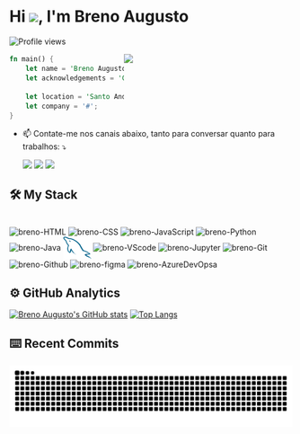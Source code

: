 <h1 align="left">Hi <img src="https://raw.githubusercontent.com/kaueMarques/kaueMarques/master/hi.gif" height="30px">, I'm Breno Augusto</h1>
<p align="left"> <img src="https://komarev.com/ghpvc/?username=BrenoAugustoOG&color=blue" alt="Profile views" /> </p>
<img align="right" width="300" src="https://media.tenor.com/pT_eK7L76OEAAAAC/coding-computer-coding.gif" />

```rust
fn main() {
    let name = 'Breno Augusto';
    let acknowledgements = 'Computer Science Student at Mauá Institute of Technology';

    let location = 'Santo André, São Paulo, Brazil';
    let company = '#';
}

```
- 📫 Contate-me nos canais abaixo, tanto para conversar quanto para trabalhos: ⤵️

    <div>
      <a href="https://www.instagram.com/_brenoaugustoo/" target="_blank"><img src="https://img.shields.io/badge/-Instagram-%23E4405F?style=for-the-badge&logo=instagram&logoColor=white" target="_blank"></a>
      <a href="https://www.linkedin.com/in/brenoaugustoog/" target="_blank"><img src="https://img.shields.io/badge/-LinkedIn-%230077B5?style=for-the-badge&logo=linkedin&logoColor=white" target="_blank"></a>
      <a href = "mailto:srbreno7@gmail.com"><img src="https://img.shields.io/badge/-Gmail-%23333?style=for-the-badge&logo=gmail&logoColor=white" target="_blank"></a>
    </div>

<h2>🛠 My Stack</h2> 
<div style="display: inline_block"><br>
  <img align="center" alt="breno-HTML"   height="40" width="50" src="https://cdn.jsdelivr.net/gh/devicons/devicon@latest/icons/html5/html5-plain-wordmark.svg" />
  <img align="center" alt="breno-CSS"    height="40" width="50" src="https://cdn.jsdelivr.net/gh/devicons/devicon@latest/icons/css3/css3-plain-wordmark.svg" />
  <img align="center" alt="breno-JavaScript" height="40" width="50" src="https://cdn.jsdelivr.net/gh/devicons/devicon@latest/icons/javascript/javascript-original.svg" />
  <img align="center" alt="breno-Python" height="40" width="50" src="https://cdn.jsdelivr.net/gh/devicons/devicon@latest/icons/python/python-original.svg" />
  <img align="center" alt="breno-Java"   height="50" width="60" src="https://cdn.jsdelivr.net/gh/devicons/devicon@latest/icons/java/java-original.svg" />
  <img align="center" alt="breno-MySQL"  height="40" width="50" src="https://raw.githubusercontent.com/devicons/devicon/master/icons/mysql/mysql-original.svg">
  <img align="center" alt="breno-VScode" height="40" width="50" src="https://cdn.jsdelivr.net/gh/devicons/devicon@latest/icons/vscode/vscode-original-wordmark.svg" />
  <img align="center" alt="breno-Jupyter" height="40" width="50" src="https://cdn.jsdelivr.net/gh/devicons/devicon@latest/icons/jupyter/jupyter-original-wordmark.svg" />
  <img align="center" alt="breno-Git"    height="40" width="50" src="https://cdn.jsdelivr.net/gh/devicons/devicon@latest/icons/git/git-plain-wordmark.svg" /> 
  <img align="center" alt="breno-Github" height="40" width="50" src="https://cdn.jsdelivr.net/gh/devicons/devicon@latest/icons/githubcodespaces/githubcodespaces-original.svg" />
  <img align="center" alt="breno-figma"  height="60" width="40" src="https://cdn.jsdelivr.net/gh/devicons/devicon@latest/icons/figma/figma-original.svg" />
  <img align="center" alt="breno-AzureDevOpsa"height="40" width="50" src="https://cdn.jsdelivr.net/gh/devicons/devicon@latest/icons/azuredevops/azuredevops-original.svg" />
</div>

<h2>⚙️ GitHub Analytics</h2>

  [![Breno Augusto's GitHub stats](https://github-readme-stats.vercel.app/api?username=BrenoAugustoOG&show_icons=true&theme=github_dark&include_all_commits=true&count_private=true)](https://github.com/BrenoAugustoOG/github-readme-stats)
  [![Top Langs](https://github-readme-stats.vercel.app/api/top-langs/?username=BrenoAugustoOG&hide_progress=true&theme=github_dark)](https://github.com/BrenoAugustoOG/github-readme-stats)

<h2>⌨️ Recent Commits</h2>
<picture>
    <source media="(prefers-color-scheme: dark)" srcset="https://raw.githubusercontent.com/brenoaugustoog/brenoaugustoog/output/github-contribution-grid-snake-dark.svg">
    <source media ="(prefers-color-scheme: light)" srcset="https://raw.githubusercontent.com/brenoaugustoog/brenoaugustoog/output/github-contribution-grid-snake.svg">
    <img alt="github contribution grid snake animation" src="https://raw.githubusercontent.com/brenoaugustoog/brenoaugustoog/output/github-contribution-grid-snake.svg">
</picture>
